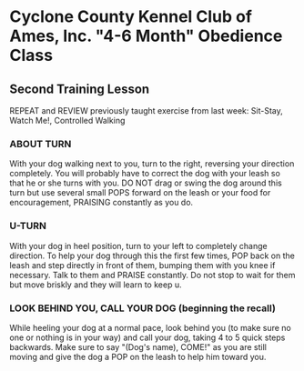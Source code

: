 # Cyclone County Kennel Club of Ames, Inc. "4-6 Month" Obedience Class


## Second Training Lesson
REPEAT and REVIEW previously taught exercise from last week: Sit-Stay, Watch Me!, Controlled Walking


### ABOUT TURN
With your dog walking next to you, turn to the right, reversing your direction completely. You will probably have to correct the dog with your leash so that he or she turns with you. DO NOT drag or swing the dog around this turn but use several small POPS forward on the leash or your food for encouragement, PRAISING constantly as you do.


### U-TURN
With your dog in heel position, turn to your left to completely change direction. To help your dog through this the first few times, POP back on the leash and step directly in front of them, bumping them with you knee if necessary. Talk to them and PRAISE constantly. Do not stop to wait for them but move briskly and they will learn to keep u.


### LOOK BEHIND YOU, CALL YOUR DOG (beginning the recall)
While heeling your dog at a normal pace, look behind you (to make sure no one or nothing is in your way) and call your dog, taking 4 to 5 quick steps backwards. Make sure to say "(Dog's name), COME!" as you are still moving and give the dog a POP on the leash to help him toward you.
